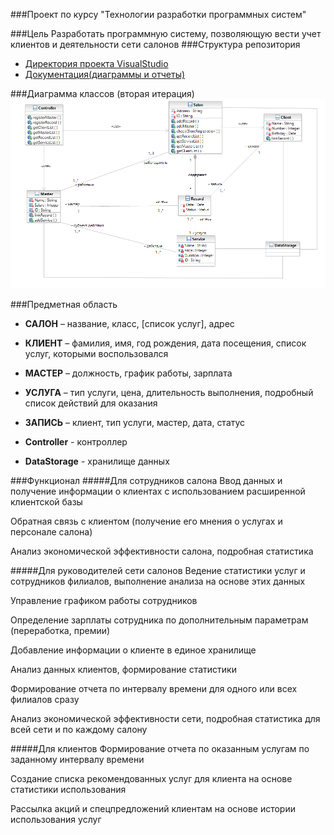 ﻿###Проект по курсу "Технологии разработки программных систем"

###Цель
Разработать программную систему, позволяющую вести учет клиентов и деятельности сети салонов
###Структура репозитория
* [Директория проекта VisualStudio](./ProjectSalon/)
* [Документация(диаграммы и отчеты)](./docs/)

###Диаграмма классов (вторая итерация)
![Диаграмма классов, итерация 3](./docs/class_diagrams/iteration3/class_diagram_itr3.png)

###Предметная область
* **САЛОН** – название, класс, [список услуг], адрес

* **КЛИЕНТ** – фамилия, имя, год рождения, дата посещения, список услуг, которыми воспользовался

* **МАСТЕР** – должность, график работы, зарплата

* **УСЛУГА** – тип услуги, цена, длительность выполнения, подробный список действий для оказания

* **ЗАПИСЬ** – клиент, тип услуги, мастер, дата, статус

* **Controller** - контроллер

* **DataStorage** - хранилище данных

###Функционал
#####Для сотрудников салона
Ввод данных и получение информации о клиентах с использованием расширенной клиентской базы

Обратная связь с клиентом (получение его мнения о услугах и персонале салона)

Анализ экономической эффективности салона, подробная статистика

#####Для руководителей сети салонов
Ведение статистики услуг и сотрудников филиалов, выполнение анализа на основе этих данных

Управление графиком работы сотрудников

Определение зарплаты сотрудника по дополнительным параметрам (переработка, премии)

Добавление информации о клиенте в единое хранилище

Анализ данных клиентов, формирование статистики

Формирование отчета по интервалу времени для одного или всех филиалов сразу

Анализ экономической эффективности сети, подробная статистика для всей сети и по каждому салону

#####Для клиентов
Формирование отчета по оказанным услугам по заданному интервалу времени

Создание списка рекомендованных услуг для клиента на основе статистики использования

Рассылка акций и спецпредложений клиентам на основе истории использования услуг
